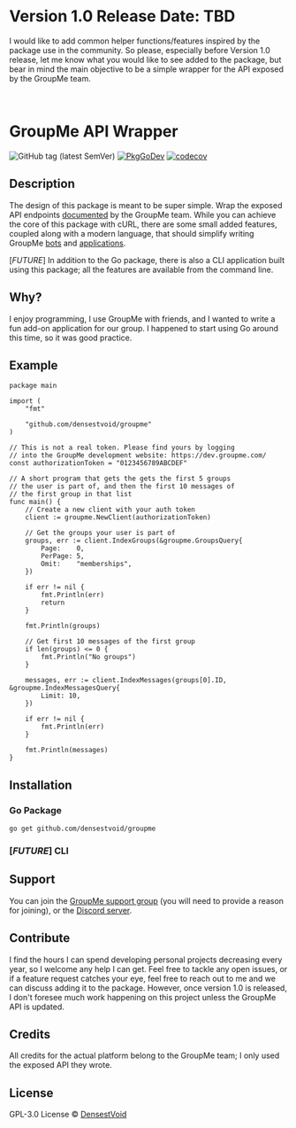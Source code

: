 # Version 1.0 Release Date: TBD
I would like to add common helper functions/features inspired by the package use in the community. So please, especially before Version 1.0 release, let me know what you would like to see added to the package, but bear in mind the main objective to be a simple wrapper for the API exposed by the GroupMe team.

<br>

# GroupMe API Wrapper
![GitHub tag (latest SemVer)](https://img.shields.io/github/v/tag/densestvoid/groupme?label=version&logo=version&sort=semver)
[![PkgGoDev](https://pkg.go.dev/badge/github.com/densestvoid/groupme)](https://pkg.go.dev/github.com/densestvoid/groupme)
[![codecov](https://codecov.io/gh/densestvoid/groupme/branch/master/graph/badge.svg)](https://codecov.io/gh/densestvoid/groupme)
## Description
The design of this package is meant to be super simple. Wrap the exposed API endpoints [documented](https://dev.groupme.com/docs/v3#v3) by the GroupMe team. While you can achieve the core of this package with cURL, there are some small added features, coupled along with a modern language, that should simplify writing GroupMe [bots](https://dev.groupme.com/bots) and [applications](https://dev.groupme.com/applications).

[*FUTURE*] In addition to the Go package, there is also a CLI application built using this package; all the features are available from the command line.

## Why?
I enjoy programming, I use GroupMe with friends, and I wanted to write a fun add-on application for our group. I happened to start using Go around this time, so it was good practice.

## Example
```golang
package main

import (
	"fmt"

	"github.com/densestvoid/groupme"
)

// This is not a real token. Please find yours by logging
// into the GroupMe development website: https://dev.groupme.com/
const authorizationToken = "0123456789ABCDEF"

// A short program that gets the gets the first 5 groups
// the user is part of, and then the first 10 messages of
// the first group in that list
func main() {
	// Create a new client with your auth token
	client := groupme.NewClient(authorizationToken)

	// Get the groups your user is part of
	groups, err := client.IndexGroups(&groupme.GroupsQuery{
		Page:    0,
		PerPage: 5,
		Omit:    "memberships",
	})

	if err != nil {
		fmt.Println(err)
		return
	}

	fmt.Println(groups)

	// Get first 10 messages of the first group
	if len(groups) <= 0 {
		fmt.Println("No groups")
	}

	messages, err := client.IndexMessages(groups[0].ID, &groupme.IndexMessagesQuery{
		Limit: 10,
	})

	if err != nil {
		fmt.Println(err)
	}

	fmt.Println(messages)
}
```

## Installation

### Go Package
`go get github.com/densestvoid/groupme`

### [*FUTURE*] CLI

## Support
You can join the [GroupMe support group](https://groupme.com/join_group/65686806/il1737tE) (you will need to provide a reason for joining), or the [Discord server](https://discord.gg/raAdxWuKTU).

## Contribute
I find the hours I can spend developing personal projects decreasing every year, so I welcome any help I can get. Feel free to tackle any open issues, or if a feature request catches your eye, feel free to reach out to me and we can discuss adding it to the package. However, once version 1.0 is released, I don't foresee much work happening on this project unless the GroupMe API is updated.

## Credits
All credits for the actual platform belong to the GroupMe team; I only used the exposed API they wrote.

## License
GPL-3.0 License © [DensestVoid](https://github.com/densestvoid)
